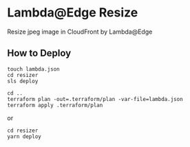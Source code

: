# Lambda@Edge Resize
Resize jpeg image in CloudFront by Lambda@Edge

## How to Deploy
```shell
touch lambda.json
cd resizer
sls deploy

cd ..
terraform plan -out=.terraform/plan -var-file=lambda.json
terraform apply .terraform/plan
```

or
```shell
cd resizer
yarn deploy
```
